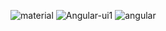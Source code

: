 ![material](https://user-images.githubusercontent.com/83718464/122671449-3c56c400-d1e4-11eb-90b7-de13048ae0c8.png)
![Angular-ui1](https://user-images.githubusercontent.com/83718464/122671285-80959480-d1e3-11eb-8dd6-f1b60ac0bc8b.png)
![angular](https://user-images.githubusercontent.com/83718464/122671363-d10cf200-d1e3-11eb-9171-d48acedcf596.png)
